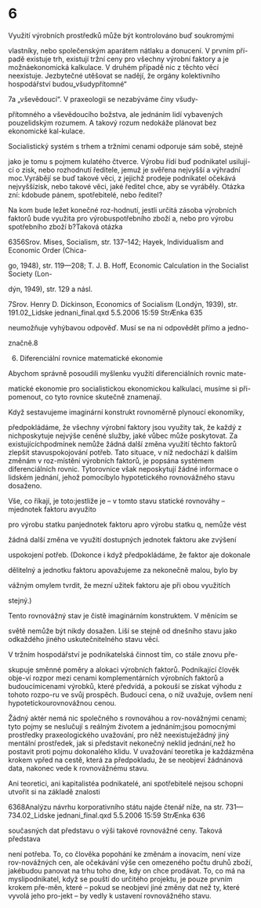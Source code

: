 # 6

Využití výrobních prostředků může být kontrolováno buď soukromými

vlastníky, nebo společenským aparátem nátlaku a donucení. V prvním pří-padě existuje trh, existují tržní ceny pro všechny výrobní faktory a je možnáekonomická kalkulace. V druhém případě nic z těchto věcí neexistuje. Jezbytečné utěšovat se nadějí, že orgány kolektivního hospodářství budou„všudypřítomné“

7a „vševědoucí“. V praxeologii se nezabýváme činy všudy-

přítomného a vševědoucího božstva, ale jednáním lidí vybavených pouzelidským rozumem. A takový rozum nedokáže plánovat bez ekonomické kal-kulace.

Socialistický systém s trhem a tržními cenami odporuje sám sobě, stejně

jako je tomu s pojmem kulatého čtverce. Výrobu řídí buď podnikatel usilují-cí o zisk, nebo rozhodnutí ředitele, jemuž je svěřena nejvyšší a výhradní moc.Vyrábějí se buď takové věci, z jejichž prodeje podnikatel očekává nejvyššízisk, nebo takové věci, jaké ředitel chce, aby se vyráběly. Otázka zní: kdobude pánem, spotřebitelé, nebo ředitel?

Na kom bude ležet konečné roz-hodnutí, jestli určitá zásoba výrobních faktorů bude využita pro výrobuspotřebního zboží a, nebo pro výrobu spotřebního zboží b?Taková otázka

6356Srov. Mises, Socialism, str. 137–142; Hayek, Individualism and Economic Order (Chica-

go, 1948), str. 119—208; T. J. B. Hoff, Economic Calculation in the Socialist Society (Lon-

dýn, 1949), str. 129 a násl.

7Srov. Henry D. Dickinson, Economics of Socialism (Londýn, 1939), str. 191.02_Lidske jednani_final.qxd 5.5.2006 15:59 StrÆnka 635

neumožňuje vyhýbavou odpověď. Musí se na ni odpovědět přímo a jedno-

značně.8

6. Diferenciální rovnice matematické ekonomie

Abychom správně posoudili myšlenku využití diferenciálních rovnic mate-

matické ekonomie pro socialistickou ekonomickou kalkulaci, musíme si při-pomenout, co tyto rovnice skutečně znamenají.

Když sestavujeme imaginární konstrukt rovnoměrně plynoucí ekonomiky,

předpokládáme, že všechny výrobní faktory jsou využity tak, že každý z nichposkytuje nejvýše ceněné služby, jaké vůbec může poskytovat. Za existujícíchpodmínek nemůže žádná další změna využití těchto faktorů zlepšit stavuspokojování potřeb. Tato situace, v níž nedochází k dalším změnám v roz-místění výrobních faktorů, je popsána systémem diferenciálních rovnic. Tytorovnice však neposkytují žádné informace o lidském jednání, jehož pomocíbylo hypotetického rovnovážného stavu dosaženo.

Vše, co říkají, je toto:jestliže je – v tomto stavu statické rovnováhy – mjednotek faktoru avyužito

pro výrobu statku panjednotek faktoru apro výrobu statku q, nemůže vést

žádná další změna ve využití dostupných jednotek faktoru ake zvýšení

uspokojení potřeb. (Dokonce i když předpokládáme, že faktor aje dokonale

dělitelný a jednotku faktoru apovažujeme za nekonečně malou, bylo by

vážným omylem tvrdit, že mezní užitek faktoru aje při obou využitích

stejný.)

Tento rovnovážný stav je čistě imaginárním konstruktem. V měnícím se

světě nemůže být nikdy dosažen. Liší se stejně od dnešního stavu jako odkaždého jiného uskutečnitelného stavu věcí.

V tržním hospodářství je podnikatelská činnost tím, co stále znovu pře-

skupuje směnné poměry a alokaci výrobních faktorů. Podnikající člověk obje-ví rozpor mezi cenami komplementárních výrobních faktorů a budoucímicenami výrobků, které předvídá, a pokouší se získat výhodu z tohoto rozpo-ru ve svůj prospěch. Budoucí cena, o níž uvažuje, ovšem není hypotetickourovnovážnou cenou.

Žádný aktér nemá nic společného s rovnováhou a rov-novážnými cenami; tyto pojmy se neslučují s reálným životem a jednáním;jsou pomocnými prostředky praxeologického uvažování, pro něž neexistuježádný jiný mentální prostředek, jak si představit nekonečný neklid jednání,než ho postavit proti pojmu dokonalého klidu. V uvažování teoretika je každázměna krokem vpřed na cestě, která za předpokladu, že se neobjeví žádnánová data, nakonec vede k rovnovážnému stavu.

Ani teoretici, ani kapitalistéa podnikatelé, ani spotřebitelé nejsou schopni utvořit si na základě znalosti

6368Analýzu návrhu korporativního státu najde čtenář níže, na str. 731—734.02_Lidske jednani_final.qxd 5.5.2006 15:59 StrÆnka 636

současných dat představu o výši takové rovnovážné ceny. Taková představa

není potřeba. To, co člověka popohání ke změnám a inovacím, není vize rov-novážných cen, ale očekávání výše cen omezeného počtu druhů zboží, jakébudou panovat na trhu toho dne, kdy on chce prodávat. To, co má na myslipodnikatel, když se pouští do určitého projektu, je pouze prvním krokem pře-měn, které – pokud se neobjeví jiné změny dat než ty, které vyvolá jeho pro-jekt – by vedly k ustavení rovnovážného stavu.
